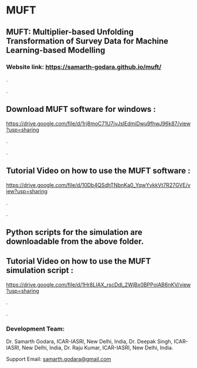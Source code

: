 # MUFT

## MUFT: Multiplier-based Unfolding Transformation of Survey Data for Machine Learning-based Modelling

### Website link: https://samarth-godara.github.io/muft/
.

.

## Download MUFT software for windows :

https://drive.google.com/file/d/1rj8moC71U7jyJsIEdmiDwu9fhwJ96k87/view?usp=sharing 

.

.

## Tutorial Video on how to use the MUFT software :

https://drive.google.com/file/d/10Db4QSdhTNbnKa0_YqwYykkVt7R27GVE/view?usp=sharing

.

.

## Python scripts for the simulation are downloadable from the above folder.

## Tutorial Video on how to use the MUFT simulation script :

https://drive.google.com/file/d/1Hr8LIAX_rscDdl_2WjBx0BPPoiAB6nKV/view?usp=sharing

.

.

### Development Team:
Dr. Samarth Godara, ICAR-IASRI, New Delhi, India,
Dr. Deepak Singh, ICAR-IASRI, New Delhi, India,
Dr. Raju Kumar, ICAR-IASRI, New Delhi, India.

Support Email: samarth.godara@gmail.com
